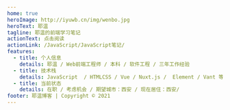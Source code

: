 ```yaml
---
home: true
heroImage: http://iyuwb.cn/img/wenbo.jpg
heroText: 耶温
tagline: 耶温的前端学习笔记
actionText: 点击阅读
actionLink: /JavaScript/JavaScript笔记/
features:
  - title: 个人信息
    details: 耶温 / Web前端⼯程师 / 本科 / 软件⼯程 / 三年工作经验
  - title: 技术栈
    details: JavaScript  / HTMLCSS / Vue / Nuxt.js /  Element / Vant 等。
  - title: 当前状态
    details: 在职 / 考虑机会 / 期望城市：西安 / 现在居住：西安/
footer: 耶温博客 | Copyright © 2021
---
```

